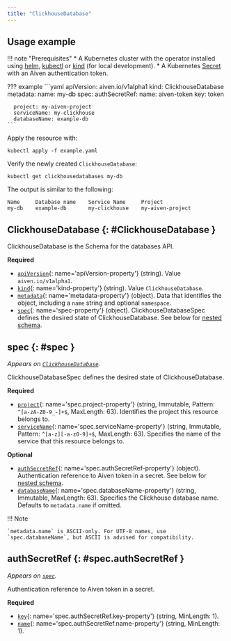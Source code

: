 ```yaml
---
title: "ClickhouseDatabase"
---
```


## Usage example

!!! note "Prerequisites"
	* A Kubernetes cluster with the operator installed using [helm](../installation/helm.md), [kubectl](../installation/kubectl.md) or [kind](../contributing/developer-guide.md) (for local development).
	* A Kubernetes [Secret](../authentication.md) with an Aiven authentication token.

??? example 
    ```yaml
    apiVersion: aiven.io/v1alpha1
    kind: ClickhouseDatabase
    metadata:
      name: my-db
    spec:
      authSecretRef:
        name: aiven-token
        key: token
    
      project: my-aiven-project
      serviceName: my-clickhouse
      databaseName: example-db
    ```

Apply the resource with:

```shell
kubectl apply -f example.yaml
```

Verify the newly created `ClickhouseDatabase`:

```shell
kubectl get clickhousedatabases my-db
```

The output is similar to the following:
```shell
Name     Database name    Service Name     Project             
my-db    example-db       my-clickhouse    my-aiven-project    
```

## ClickhouseDatabase {: #ClickhouseDatabase }

ClickhouseDatabase is the Schema for the databases API.

**Required**

- [`apiVersion`](#apiVersion-property){: name='apiVersion-property'} (string). Value `aiven.io/v1alpha1`.
- [`kind`](#kind-property){: name='kind-property'} (string). Value `ClickhouseDatabase`.
- [`metadata`](#metadata-property){: name='metadata-property'} (object). Data that identifies the object, including a `name` string and optional `namespace`.
- [`spec`](#spec-property){: name='spec-property'} (object). ClickhouseDatabaseSpec defines the desired state of ClickhouseDatabase. See below for [nested schema](#spec).

## spec {: #spec }

_Appears on [`ClickhouseDatabase`](#ClickhouseDatabase)._

ClickhouseDatabaseSpec defines the desired state of ClickhouseDatabase.

**Required**

- [`project`](#spec.project-property){: name='spec.project-property'} (string, Immutable, Pattern: `^[a-zA-Z0-9_-]+$`, MaxLength: 63). Identifies the project this resource belongs to.
- [`serviceName`](#spec.serviceName-property){: name='spec.serviceName-property'} (string, Immutable, Pattern: `^[a-z][-a-z0-9]+$`, MaxLength: 63). Specifies the name of the service that this resource belongs to.

**Optional**

- [`authSecretRef`](#spec.authSecretRef-property){: name='spec.authSecretRef-property'} (object). Authentication reference to Aiven token in a secret. See below for [nested schema](#spec.authSecretRef).
- [`databaseName`](#spec.databaseName-property){: name='spec.databaseName-property'} (string, Immutable, MaxLength: 63). Specifies the Clickhouse database name. Defaults to `metadata.name` if omitted.

!!! Note

    `metadata.name` is ASCII-only. For UTF-8 names, use `spec.databaseName`, but ASCII is advised for compatibility.

## authSecretRef {: #spec.authSecretRef }

_Appears on [`spec`](#spec)._

Authentication reference to Aiven token in a secret.

**Required**

- [`key`](#spec.authSecretRef.key-property){: name='spec.authSecretRef.key-property'} (string, MinLength: 1).
- [`name`](#spec.authSecretRef.name-property){: name='spec.authSecretRef.name-property'} (string, MinLength: 1).
